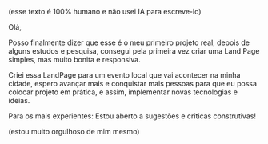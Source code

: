 (esse texto é 100% humano e não usei IA para escreve-lo)

Olá,


Posso finalmente dizer que esse é o meu primeiro projeto real, depois de alguns estudos e pesquisa, consegui pela primeira vez criar uma Land Page simples, mas muito bonita e responsiva.

Criei essa LandPage para um evento local que vai acontecer na minha cidade, espero avançar mais e conquistar mais pessoas para que eu possa colocar projeto em prática, e assim, implementar novas tecnologias e ideias.

Para os mais experientes: Estou aberto a sugestões e criticas construtivas!


(estou muito orgulhoso de mim mesmo)
